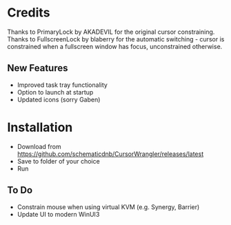 # Credits
Thanks to PrimaryLock by AKADEVIL for the original cursor constraining.
Thanks to FullscreenLock by blaberry for the automatic switching - cursor is constrained when a fullscreen window has focus, unconstrained otherwise.

## New Features
- Improved task tray functionality
- Option to launch at startup
- Updated icons (sorry Gaben)

# Installation
- Download from https://github.com/schematicdnb/CursorWrangler/releases/latest
- Save to folder of your choice
- Run

## To Do
- Constrain mouse when using virtual KVM (e.g. Synergy, Barrier)
- Update UI to modern WinUI3
